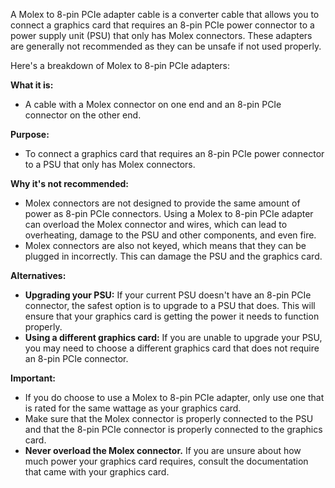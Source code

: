 A Molex to 8-pin PCIe adapter cable is a converter cable that allows you to connect a graphics card that requires an 8-pin PCIe power connector to a power supply unit (PSU) that only has Molex connectors. These adapters are generally not recommended as they can be unsafe if not used properly.

Here's a breakdown of Molex to 8-pin PCIe adapters:

**What it is:**

- A cable with a Molex connector on one end and an 8-pin PCIe connector on the other end.
    

**Purpose:**

- To connect a graphics card that requires an 8-pin PCIe power connector to a PSU that only has Molex connectors.

**Why it's not recommended:**

- Molex connectors are not designed to provide the same amount of power as 8-pin PCIe connectors. Using a Molex to 8-pin PCIe adapter can overload the Molex connector and wires, which can lead to overheating, damage to the PSU and other components, and even fire.
- Molex connectors are also not keyed, which means that they can be plugged in incorrectly. This can damage the PSU and the graphics card.

**Alternatives:**

- **Upgrading your PSU:** If your current PSU doesn't have an 8-pin PCIe connector, the safest option is to upgrade to a PSU that does. This will ensure that your graphics card is getting the power it needs to function properly.
- **Using a different graphics card:** If you are unable to upgrade your PSU, you may need to choose a different graphics card that does not require an 8-pin PCIe connector.

**Important:**

- If you do choose to use a Molex to 8-pin PCIe adapter, only use one that is rated for the same wattage as your graphics card.
- Make sure that the Molex connector is properly connected to the PSU and that the 8-pin PCIe connector is properly connected to the graphics card.
- **Never overload the Molex connector.** If you are unsure about how much power your graphics card requires, consult the documentation that came with your graphics card.